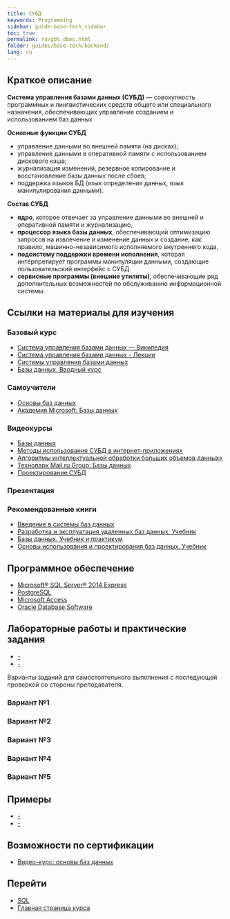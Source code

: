 ```yaml
---
title: СУБД
keywords: Programming
sidebar: guide-base-tech_sidebar
toc: true
permalink: ru/gbt_dbms.html
folder: guides/base-tech/backend/
lang: ru
---
```


## Краткое описание

**Система управления базами данных (СУБД)** — совокупность программных и лингвистических средств общего или специального назначения, обеспечивающих управление созданием и использованием баз данных

**Основные функции СУБД**
* управление данными во внешней памяти (на дисках);
* управление данными в оперативной памяти с использованием дискового кэша;
* журнализация изменений, резервное копирование и восстановление базы данных после сбоев;
* поддержка языков БД (язык определения данных, язык манипулирования данными).

**Состав СУБД**
* **ядро**, которое отвечает за управление данными во внешней и оперативной памяти и журнализацию,
* **процессор языка базы данных**, обеспечивающий оптимизацию запросов на извлечение и изменение данных и создание, как правило, машинно-независимого исполняемого внутреннего кода,
* **подсистему поддержки времени исполнения**, которая интерпретирует программы манипуляции данными, создающие пользовательский интерфейс с СУБД
* **сервисные программы (внешние утилиты)**, обеспечивающие ряд дополнительных возможностей по обслуживанию информационной системы


##  Ссылки на материалы для изучения

### Базовый курс

* [Система управления базами данных — Википедия](https://ru.wikipedia.org/wiki/%D0%A1%D0%B8%D1%81%D1%82%D0%B5%D0%BC%D0%B0_%D1%83%D0%BF%D1%80%D0%B0%D0%B2%D0%BB%D0%B5%D0%BD%D0%B8%D1%8F_%D0%B1%D0%B0%D0%B7%D0%B0%D0%BC%D0%B8_%D0%B4%D0%B0%D0%BD%D0%BD%D1%8B%D1%85)
* [Система управления базами данных - Лекции](http://www.bseu.by/it/tohod/lekcii5.htm)
* [Системы управления базами данных](http://lecturesdb.readthedocs.io/databases/dbms.html)
* [Базы данных. Вводный курс](http://citforum.ru/database/advanced_intro/)

### Самоучители

* [Основы баз данных](http://www.site-do.ru/db/db1.php)
* [Академия Microsoft: Базы данных](http://www.intuit.ru/studies/courses/508/364/info)


### Видеокурсы

* [Базы данных](https://www.youtube.com/playlist?list=PLrCZzMib1e9obOz5K695ugYuiOOCBciEi)
* [Методы использования СУБД в интернет-приложениях](https://www.youtube.com/playlist?list=PLrCZzMib1e9r6c-j8aW1JuETSyCBp9iAg)
* [Алгоритмы интеллектуальной обработки больших объемов данных»](https://www.youtube.com/playlist?list=PLrCZzMib1e9pyyrqknouMZbIPf4l3CwUP)
* [Технопарк Mail.ru Group: Базы данных](http://www.intuit.ru/studies/courses/3499/741/info)
* [Проектирование СУБД](https://www.youtube.com/playlist?list=PLrCZzMib1e9pq_sbw7ZEcEU3Yyz1AvE--)

### Презентация

### Рекомендованные книги

* [Введение в системы баз данных](http://www.ozon.ru/context/detail/id/136880774/)
* [Разработка и эксплуатация удаленных баз данных. Учебник](http://www.ozon.ru/context/detail/id/24955082/)
* [Базы данных. Учебник и практикум](http://www.ozon.ru/context/detail/id/138854275/)
* [Основы использования и проектирования баз данных. Учебник](http://www.ozon.ru/context/detail/id/137816450/)

## Программное обеспечение

* [Microsoft® SQL Server® 2014 Express](https://www.microsoft.com/ru-ru/download/details.aspx?id=42299)
* [PostgreSQL](https://www.postgresql.org/download/)
* [Microsoft Access](https://products.office.com/ru-ru/access)
* [Oracle Database Software](http://www.oracle.com/technetwork/database/enterprise-edition/downloads/index.html)

## Лабораторные работы и практические задания

* [-]()
* [-]()

Варианты заданий для самостоятельного выполнения с последующей проверкой со стороны преподавателя.

### Вариант №1

### Вариант №2

### Вариант №3

### Вариант №4

### Вариант №5

## Примеры

* [-]()
* [-]()

## Возможности по сертификации

* [Видео-курс: основы баз данных](https://geekbrains.ru/courses/86)

## Перейти

* [SQL](gbt_sql.html)
* [Главная страница курса](gbt_landing-page.html)
